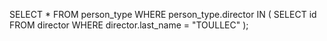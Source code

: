 SELECT *
FROM person_type
WHERE person_type.director IN (
	SELECT id
	FROM director
	WHERE director.last_name = "TOULLEC"
);